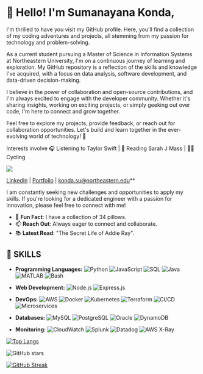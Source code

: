 
# 👋 **Hello! I'm Sumanayana Konda,** 

I'm thrilled to have you visit my GitHub profile. Here, you'll find a collection of my coding adventures and projects, all stemming from my passion for technology and problem-solving.

As a current student pursuing a Master of Science in Information Systems at Northeastern University, I'm on a continuous journey of learning and exploration. My GitHub repository is a reflection of the skills and knowledge I've acquired, with a focus on data analysis, software development, and data-driven decision-making.

I believe in the power of collaboration and open-source contributions, and I'm always excited to engage with the developer community. Whether it's sharing insights, working on exciting projects, or simply geeking out over code, I'm here to connect and grow together.

Feel free to explore my projects, provide feedback, or reach out for collaboration opportunities. Let's build and learn together in the ever-evolving world of technology! 🚀

Interests involve 🎧 Listening to Taylor Swift | 📖 Reading Sarah J Mass | 🚴‍♂️ Cycling


![](https://komarev.com/ghpvc/?username=Sumanayana-Konda&color=blue)

[LinkedIn](https://www.linkedin.com/in/yourlinkedin) | [Portfolio](https://yourportfolio.com) | konda.su@northeastern.edu**

I am constantly seeking new challenges and opportunities to apply my skills. If you're looking for a dedicated engineer with a passion for innovation, please feel free to connect with me!

- 🔭 **Fun Fact**: I have a collection of 34 pillows.
- 📫 **Reach Out**: Always eager to connect and collaborate.
- 📚 **Latest Read**: "The Secret Life of Addie Ray".

## 🔧 **SKILLS**
- **Programming Languages:** ![Python](https://img.shields.io/badge/-Python-black?style=flat-square&logo=python)
 ![JavaScript](https://img.shields.io/badge/-JavaScript-black?style=flat-square&logo=javascript)
 ![SQL](https://img.shields.io/badge/-SQL-black?style=flat-square&logo=sql)
 ![Java](https://img.shields.io/badge/-Java-black?style=flat-square&logo=java)
 ![MATLAB](https://img.shields.io/badge/-MATLAB-black?style=flat-square&logo=mathworks)
 ![Bash](https://img.shields.io/badge/-Bash-black?style=flat-square&logo=gnu-bash)

- **Web Development:** ![Node.js](https://img.shields.io/badge/-Node.js-black?style=flat-square&logo=node.js)
 ![Express.js](https://img.shields.io/badge/-Express.js-black?style=flat-square&logo=express)

- **DevOps:** ![AWS](https://img.shields.io/badge/-AWS-black?style=flat-square&logo=amazon-aws)
![Docker](https://img.shields.io/badge/-Docker-black?style=flat-square&logo=docker)
![Kubernetes](https://img.shields.io/badge/-Kubernetes-black?style=flat-square&logo=kubernetes)
![Terraform](https://img.shields.io/badge/-Terraform-black?style=flat-square&logo=terraform)
![CI/CD](https://img.shields.io/badge/-CI/CD-black?style=flat-square&logo=github-actions)
![Microservices](https://img.shields.io/badge/-Microservices-black?style=flat-square&logo=microservices)

- **Databases:** ![MySQL](https://img.shields.io/badge/-MySQL-black?style=flat-square&logo=mysql)
![PostgreSQL](https://img.shields.io/badge/-PostgreSQL-black?style=flat-square&logo=postgresql)
![Oracle](https://img.shields.io/badge/-Oracle-black?style=flat-square&logo=oracle)
![DynamoDB](https://img.shields.io/badge/-DynamoDB-black?style=flat-square&logo=amazon-dynamodb)

- **Monitoring:** ![CloudWatch](https://img.shields.io/badge/-CloudWatch-black?style=flat-square&logo=amazon-cloudwatch)
![Splunk](https://img.shields.io/badge/-Splunk-black?style=flat-square&logo=splunk)
![Datadog](https://img.shields.io/badge/-Datadog-black?style=flat-square&logo=datadog)
![AWS X-Ray](https://img.shields.io/badge/-AWS_X--Ray-black?style=flat-square&logo=aws-x-ray)




[![Top Langs](https://github-readme-stats.vercel.app/api/top-langs/?username=Sumanayana-Konda&layout=compact)](https://github.com/anuraghazra/github-readme-stats)

![GitHub stars](https://img.shields.io/github/stars/Sumanayana-Konda?style=social)

[![GitHub Streak](https://github-readme-streak-stats.herokuapp.com/?user=Sumanayana-Konda)](https://github.com/DenverCoder1/github-readme-streak-stats)












